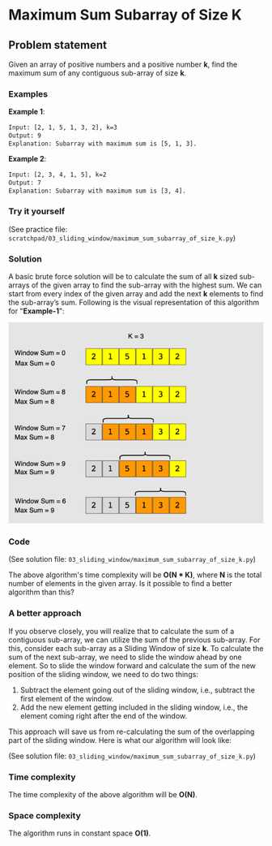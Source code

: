 # Maximum Sum Subarray of Size K

## Problem statement

Given an array of positive numbers and a positive number **k**, find the maximum sum of any contiguous sub-array of size **k**.

### Examples

**Example 1**:

```
Input: [2, 1, 5, 1, 3, 2], k=3 
Output: 9
Explanation: Subarray with maximum sum is [5, 1, 3].
```

**Example 2**:

```
Input: [2, 3, 4, 1, 5], k=2 
Output: 7
Explanation: Subarray with maximum sum is [3, 4].
```

### Try it yourself

(See practice file: `scratchpad/03_sliding_window/maximum_sum_subarray_of_size_k.py`)

### Solution

A basic brute force solution will be to calculate the sum of all **k** sized sub-arrays of the given array to find the sub-array with the highest sum. We can start from every index of the given array and add the next **k** elements to find the sub-array’s sum. Following is the visual representation of this algorithm for "**Example-1**":

![img.png](img/02.png)

### Code

(See solution file: `03_sliding_window/maximum_sum_subarray_of_size_k.py`)

The above algorithm's time complexity will be **O(N * K)**, where **N** is the total number of elements in the given array. Is it possible to find a better algorithm than this?

### A better approach

If you observe closely, you will realize that to calculate the sum of a contiguous sub-array, we can utilize the sum of the previous sub-array. For this, consider each sub-array as a Sliding Window of size **k**. To calculate the sum of the next sub-array, we need to slide the window ahead by one element. So to slide the window forward and calculate the sum of the new position of the sliding window, we need to do two things:
1. Subtract the element going out of the sliding window, i.e., subtract the first element of the window.
2. Add the new element getting included in the sliding window, i.e., the element coming right after the end of the window.

This approach will save us from re-calculating the sum of the overlapping part of the sliding window. Here is what our algorithm will look like:

(See solution file: `03_sliding_window/maximum_sum_subarray_of_size_k.py`)

### Time complexity

The time complexity of the above algorithm will be **O(N)**.

### Space complexity

The algorithm runs in constant space **O(1)**.
